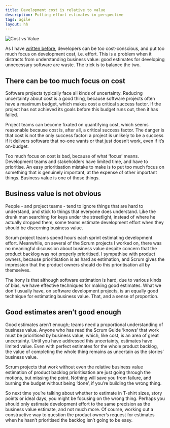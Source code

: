 ```yaml
---
title: Development cost is relative to value
description: Putting effort estimates in perspective
tags: agile
layout: hh
---
```


![Cost vs Value](cost-value.jpg)

As I have [written before](http://blog.lunatech.com/2007/01/31/business-class-or-economy),
developers can be too cost-conscious, and put too much focus on development cost, i.e. effort. This is a problem when it distracts from understanding business value: good estimates for developing unnecessary software are waste. The trick is to balance the two.


## There can be too much focus on cost

Software projects typically face all kinds of uncertainty. Reducing uncertainty about cost is a good thing, because software projects often have a maximum budget, which makes cost a critical success factor. If the project has not achieved its goals before this budget runs out, then it has failed.

Project teams can become fixated on quantifying cost, which seems reasonable because cost is, after all, a critical success factor. The danger is that cost is not the only success factor: a project is unlikely to be a success if it delivers software that no-one wants or that just doesn’t work, even if it’s on-budget.

Too much focus on cost is bad, because of what ‘focus’ means. Development teams and stakeholders have limited time, and have to prioritise. An easy prioritisation mistake to make is to put too much focus on something that is genuinely important, at the expense of other important things. Business value is one of those things.


## Business value is not obvious

People - and project teams - tend to ignore things that are hard to understand, and stick to things that everyone does understand. Like the drunk man searching for keys under the streetlight, instead of where he actually dropped them, some teams estimate development effort when they should be discerning business value.

Scrum project teams spend hours each sprint estimating development effort. Meanwhile, on several of the Scrum projects I worked on, there was no meaningful discussion about business value despite concern that the product backlog was not properly prioritised. I sympathise with product owners, because prioritisation is as hard as estimation, and Scrum gives the impression that the product owners should do this prioritisation all by themselves.

The irony is that although software estimation is hard, due to various kinds of bias, we have effective techniques for making good estimates. What we don't usually have, on software development projects, is an equally good technique for estimating business value. That, and a sense of proportion.


## Good estimates aren’t good enough

Good estimates aren’t enough; teams need a proportional understanding of business value. Anyone who has read the Scrum Guide ‘knows’ that work must be prioritised by business value, which, like cost, is an area of great uncertainty. Until you have addressed this uncertainty, estimates have limited value. Even with perfect estimates for the whole product backlog, the value of completing the whole thing remains as uncertain as the stories’ business value.

Scrum projects that work without even the relative business value estimation of product backlog prioritisation are just going through the motions, but missing the point. Nothing will save you from failure, and burning the budget without being ‘done’, if you’re building the wrong thing.

So next time you’re talking about whether to estimate in T-shirt sizes, story points or ideal days, you might be focusing on the wrong thing. Perhaps you should only estimate development effort to the same precision as the business value estimate, and not much more. Of course, working out a constructive way to question the product owner’s request for estimates when he hasn’t prioritised the backlog isn’t going to be easy.
